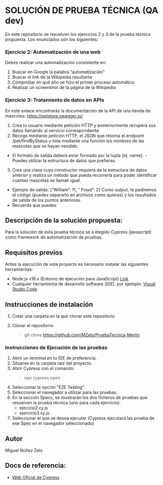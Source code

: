 # SOLUCIÓN DE PRUEBA TÉCNICA (QA dev)

En este repositorio se resuelven los ejercicios 2 y 3 de la prueba técnica propuesta.
Los enunciados son los siguientes:

### Ejercicio 2: Automatización de una web

Debes realizar una automatización consistente en:

1. Buscar en Google la palabra “automatización”
2. Buscar el link de la Wikipedia resultante
3. Comprobar en qué año se hizo el primer proceso automático
4. Realizar un screenshot de la página de la Wikipedia

### Ejercicio 3: Tratamiento de datos en APIs

En este enlace encontrarás la documentación de la API de una tienda de mascotas: https://petstore.swagger.io/

1. Crea tu usuario mediante petición HTTP y posteriormente recupera sus datos llamando al servicio correspondiente.
2. Recoge mediante petición HTTP, el JSON que retorna el endpoint /pet/findByStatus y lista mediante una función los nombres de las mascotas que se hayan vendido.
- El formato de salida deberá estar formado por la tupla {id, name}. - Puedes utilizar la estructura de datos que prefieras.
3. Crea una clase cuyo constructor requiera de la estructura de datos anterior y realiza un método que pueda recorrerla para poder identificar cuantas mascotas se llaman igual.
- Ejemplo de salida: {“William”: 11, “ Floyd”: 2} Como output, te pediremos el código (puedes separarlo en archivos como quieras) y los resultados de salida de los puntos anteriores.
- Recuerda que puedes

## Descripción de la solución propuesta:

Para la solución de esta prueba técnica se a elegido Cypress (javascript) como framework de automatización de pruebas.

## Requisitos previos

Antes la ejecución de este proyecto es necesario instalar las siguientes herramientas:

* Node.js v18.x (Entorno de ejecución para JavaScript) [Link](https://nodejs.org/)
* Cualquier herramienta de desarrollo software (IDE), por ejemplo: [Visual Studio Code](https://code.visualstudio.com/Download)

## Instrucciones de instalación

1. Crear una carpeta en la que clonar este repositorio
2. Clonar el repositorio: 

    > git clone https://github.com/MZels/PruebaTecnica-Merlin

### Instrucciones de Ejecución de las pruebas

1. Abrir un terminal en tu IDE de preferencia.
2. Situarse en la carpeta raíz del proyecto.
3. Abrir Cypress con el comando:
    > npx cypress open
4. Seleccionar la opción "E2E Testing".
5. Seleccionar el navegador a utilizar para las pruebas.
6. En la sección Specs, se mostrarán los dos ficheros de pruebas que resuelven la prueba técnica (uno para cada ejercicio):
    * ejecicio2.cy.js
    * ejercicio3.cy.js
7. Seleccionar el que se desea ejecutar (Cypress ejecutará las prueba de ese Spec en el navegador seleccionado)


## Autor

Miguel Núñez Zels


## Docs de referencia:

* [Web Oficial de Cypress](https://docs.cypress.io/guides)
